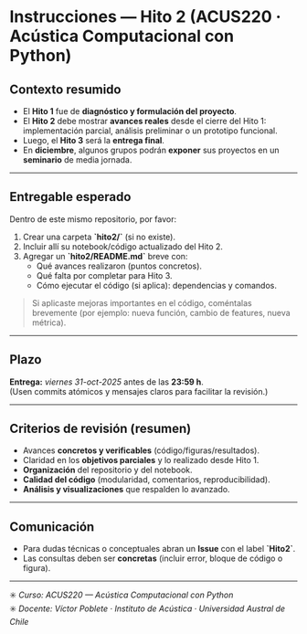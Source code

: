 # Instrucciones — Hito 2 (ACUS220 · Acústica Computacional con Python)

## Contexto resumido
- El **Hito 1** fue de **diagnóstico y formulación del proyecto**.  
- El **Hito 2** debe mostrar **avances reales** desde el cierre del Hito 1:  
  implementación parcial, análisis preliminar o un prototipo funcional.  
- Luego, el **Hito 3** será la **entrega final**.  
- En **diciembre**, algunos grupos podrán **exponer** sus proyectos en un **seminario** de media jornada.

---

## Entregable esperado
Dentro de este mismo repositorio, por favor:
1. Crear una carpeta **\`hito2/\`** (si no existe).  
2. Incluir allí su notebook/código actualizado del Hito 2.  
3. Agregar un **\`hito2/README.md\`** breve con:
   - Qué avances realizaron (puntos concretos).
   - Qué falta por completar para Hito 3.
   - Cómo ejecutar el código (si aplica): dependencias y comandos.

> Si aplicaste mejoras importantes en el código, coméntalas brevemente (por ejemplo: nueva función, cambio de features, nueva métrica).

---

## Plazo
**Entrega:** _viernes 31-oct-2025_ antes de las **23:59 h**.  
(Usen commits atómicos y mensajes claros para facilitar la revisión.)

---

## Criterios de revisión (resumen)
- Avances **concretos y verificables** (código/figuras/resultados).  
- Claridad en los **objetivos parciales** y lo realizado desde Hito 1.  
- **Organización** del repositorio y del notebook.  
- **Calidad del código** (modularidad, comentarios, reproducibilidad).  
- **Análisis y visualizaciones** que respalden lo avanzado.

---

## Comunicación
- Para dudas técnicas o conceptuales abran un **Issue** con el label **\`Hito2\`**.  
- Las consultas deben ser **concretas** (incluir error, bloque de código o figura).

---

✳️ *Curso: ACUS220 — Acústica Computacional con Python*  
✳️ *Docente: Víctor Poblete · Instituto de Acústica · Universidad Austral de Chile*
